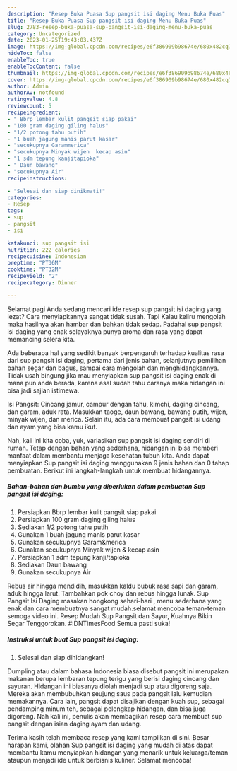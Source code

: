 ```yaml
---
description: "Resep Buka Puasa Sup pangsit isi daging Menu Buka Puas"
title: "Resep Buka Puasa Sup pangsit isi daging Menu Buka Puas"
slug: 2783-resep-buka-puasa-sup-pangsit-isi-daging-menu-buka-puas
category: Uncategorized
date: 2023-01-25T19:43:03.437Z
image: https://img-global.cpcdn.com/recipes/e6f386909b98674e/680x482cq70/sup-pangsit-isi-daging-foto-resep-utama.jpg
hideToc: false
enableToc: true
enableTocContent: false
thumbnail: https://img-global.cpcdn.com/recipes/e6f386909b98674e/680x482cq70/sup-pangsit-isi-daging-foto-resep-utama.jpg
cover: https://img-global.cpcdn.com/recipes/e6f386909b98674e/680x482cq70/sup-pangsit-isi-daging-foto-resep-utama.jpg
author: Admin
authorAv: notfound
ratingvalue: 4.8
reviewcount: 5
recipeingredient:
- " Bbrp lembar kulit pangsit siap pakai"
- "100 gram daging giling halus"
- "1/2 potong tahu putih"
- "1 buah jagung manis parut kasar"
- "secukupnya Garammerica"
- "secukupnya Minyak wijen  kecap asin"
- "1 sdm tepung kanjitapioka"
- " Daun bawang"
- "secukupnya Air"
recipeinstructions:

- "Selesai dan siap dinikmati!"
categories:
- Resep
tags:
- sup
- pangsit
- isi

katakunci: sup pangsit isi 
nutrition: 222 calories
recipecuisine: Indonesian
preptime: "PT36M"
cooktime: "PT32M"
recipeyield: "2"
recipecategory: Dinner

---
```



Selamat pagi Anda sedang mencari ide resep sup pangsit isi daging yang lezat? Cara menyiapkannya sangat tidak susah. Tapi Kalau keliru mengolah maka hasilnya akan hambar dan bahkan tidak sedap. Padahal sup pangsit isi daging yang enak selayaknya punya aroma dan rasa yang dapat memancing selera kita.


Ada beberapa hal yang sedikit banyak berpengaruh terhadap kualitas rasa dari sup pangsit isi daging, pertama dari jenis bahan, selanjutnya pemilihan bahan segar dan bagus, sampai cara mengolah dan menghidangkannya. Tidak usah bingung jika mau menyiapkan sup pangsit isi daging enak di mana pun anda berada, karena asal sudah tahu caranya maka hidangan ini bisa jadi sajian istimewa.

Isi Pangsit: Cincang jamur, campur dengan tahu, kimchi, daging cincang, dan garam, aduk rata. Masukkan taoge, daun bawang, bawang putih, wijen, minyak wijen, dan merica. Selain itu, ada cara membuat pangsit isi udang dan ayam yang bisa kamu ikut.


Nah, kali ini kita coba, yuk, variasikan sup pangsit isi daging sendiri di rumah. Tetap dengan bahan yang sederhana, hidangan ini bisa memberi manfaat dalam membantu menjaga kesehatan tubuh kita. Anda dapat menyiapkan Sup pangsit isi daging menggunakan 9 jenis bahan dan 0 tahap pembuatan. Berikut ini langkah-langkah untuk membuat hidangannya.

<!--inarticleads1-->

##### Bahan-bahan dan bumbu yang diperlukan dalam pembuatan Sup pangsit isi daging:

1. Persiapkan  Bbrp lembar kulit pangsit siap pakai
1. Persiapkan 100 gram daging giling halus
1. Sediakan 1/2 potong tahu putih
1. Gunakan 1 buah jagung manis parut kasar
1. Gunakan secukupnya Garam&amp;merica
1. Gunakan secukupnya Minyak wijen &amp; kecap asin
1. Persiapkan 1 sdm tepung kanji/tapioka
1. Sediakan  Daun bawang
1. Gunakan secukupnya Air


Rebus air hingga mendidih, masukkan kaldu bubuk rasa sapi dan garam, aduk hingga larut. Tambahkan pok choy dan rebus hingga lunak. Sup Pangsit Isi Daging masakan hongkong sehari-hari , menu sederhana yang enak dan cara membuatnya sangat mudah.selamat mencoba teman-teman semoga video ini. Resep Mudah Sup Pangsit dan Sayur, Kuahnya Bikin Segar Tenggorokan. #IDNTimesFood Semua pasti suka! 

<!--inarticleads2-->

##### Instruksi untuk buat Sup pangsit isi daging:


1. Selesai dan siap dihidangkan!

Dumpling atau dalam bahasa Indonesia biasa disebut pangsit ini merupakan makanan berupa lembaran tepung terigu yang berisi daging cincang dan sayuran. Hidangan ini biasanya diolah menjadi sup atau digoreng saja. Mereka akan membubuhkan seujung saus pada pangsit lalu kemudian memakannya. Cara lain, pangsit dapat disajikan dengan kuah sup, sebagai pendamping minum teh, sebagai pelengkap hidangan, dan bisa juga digoreng. Nah kali ini, penulis akan membagikan resep cara membuat sup pangsit dengan isian daging ayam dan udang. 

Terima kasih telah membaca resep yang kami tampilkan di sini. Besar harapan kami, olahan Sup pangsit isi daging yang mudah di atas dapat membantu kamu menyiapkan hidangan yang menarik untuk keluarga/teman ataupun menjadi ide untuk berbisnis kuliner. Selamat mencoba!
